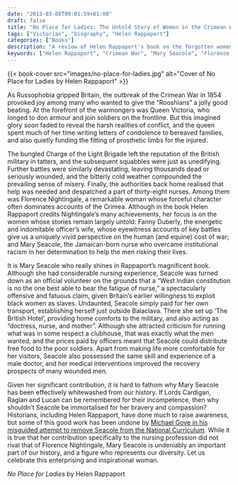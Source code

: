 ```yaml
---
date: "2013-03-08T09:01:59+01:00"
draft: false
title: "No Place for Ladies: The Untold Story of Women in the Crimean War by Helen Rappaport"
tags: ["Victorian", "biography", "Helen Rappaport"]
categories: ["Books"]
description: "A review of Helen Rappaport's book on the forgotten women of the Crimean War, highlighting Mary Seacole's remarkable contribution alongside Florence Nightingale and Fanny Duberly. Discover how these brave women challenged racism and convention to serve on the battlefield."
keywords: ["Helen Rappaport", "Crimean War", "Mary Seacole", "Florence Nightingale", "Fanny Duberly", "women in war", "nursing history", "Victorian racism", "military history"]
---
```


{{< book-cover src="images/no-place-for-ladies.jpg" alt="Cover of No Place for Ladies by Helen Rappaport" >}}

As Russophobia gripped Britain, the outbreak of the Crimean War in 1854 provoked joy among many who wanted to give the “Rooshians” a jolly good beating. At the forefront of the warmongers was Queen Victoria, who longed to don armour and join soldiers on the frontline. But this imagined glory soon faded to reveal the harsh realities of conflict, and the queen spent much of her time writing letters of condolence to bereaved families, and also quietly funding the fitting of prosthetic limbs for the injured.

The bungled Charge of the Light Brigade left the reputation of the British military in tatters, and the subsequent squabbles were just as unedifying. Further battles were similarly devastating, leaving thousands dead or seriously wounded, and the bitterly cold weather compounded the prevailing sense of misery. Finally, the authorities back home realised that help was needed and despatched a part of thirty-eight nurses. Among them was Florence Nightingale, a remarkable woman whose forceful character often dominates accounts of the Crimea. Although in the book Helen Rappaport credits Nightingale’s many achievements, her focus is on the women whose stories remain largely untold: Fanny Duberly, the energetic and indomitable officer’s wife, whose eyewitness accounts of key battles give us a uniquely vivid perspective on the human (and equine) cost of war; and Mary Seacole, the Jamaican-born nurse who overcame institutional racism in her determination to help the men risking their lives.

It is Mary Seacole who really shines in Rappaport’s magnificent book. Although she had considerable nursing experience, Seacole was turned down as an official volunteer on the grounds that a “West Indian constitution is no the one best able to bear the fatigue of nurse,”  a spectacularly offensive and fatuous claim, given Britain’s earlier willingness to exploit black women as slaves. Undaunted, Seacole simply paid for her own transport, establishing herself just outside Balaclava. There she set up ‘The British Hotel’, providing home comforts to the military, and also acting as “doctress, nurse, and mother”. Although she attracted criticism for running what was in some respect a clubhouse, that was exactly what the men wanted, and the prices paid by officers meant that Seacole could distribute free food to the poor soldiers. Apart from making life more comfortable for her visitors, Seacole also possessed the same skill and experience of a male doctor, and her medical interventions improved the recovery prospects of many wounded men.

Given her significant contribution, it is hard to fathom why Mary Seacole has been effectively whitewashed from our history. If Lords Cardigan, Raglan and Lucan can be remembered for their incompetence, then why shouldn’t Seacole be immortalised for her bravery and compassion? Historians, including Helen Rappaport, have done much to raise awareness, but some of this good work has been undone by [Michael Gove in his misguided attempt to remove Seacole from the National Curriculum](https://www.theguardian.com/education/2013/jan/06/gove-mary-seacole-black-florence-nightingale). While it is true that her contribution specifically to the nursing profession did not rival that of Florence Nightingale, Mary Seacole is undeniably an important part of our history, and a figure who represents our diversity. Let us celebrate this enterprising and inspirational woman.

_No Place for Ladies_ by Helen Rappaport

